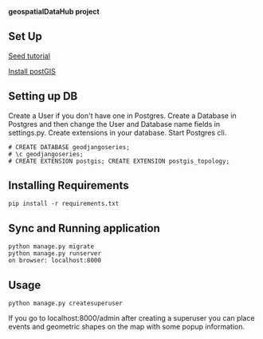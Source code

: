 **geospatialDataHub project**


## Set Up

<a href="https://www.youtube.com/playlist?list=PL7amXK4vKqATa_KrfQ3_tEF_ywAgAqWeJ"> Seed tutorial</a> 

<a href="https://postgis.net/install/"> Install postGIS</a> 

## Setting up DB

Create a User if you don't have one in Postgres. Create a Database in Postgres and then change the User and Database name fields in settings.py. Create extensions in your database. Start Postgres cli.

```
# CREATE DATABASE geodjangoseries;
# \c geodjangoseries;
# CREATE EXTENSION postgis; CREATE EXTENSION postgis_topology;
```

## Installing Requirements
```
pip install -r requirements.txt
```

## Sync and Running application
```
python manage.py migrate
python manage.py runserver
on browser: localhost:8000
```

## Usage

```
python manage.py createsuperuser
```

If you go to localhost:8000/admin after creating a superuser you can place events and geometric shapes on the map with some popup information. 
